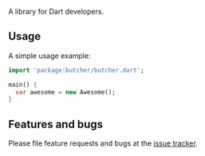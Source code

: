 A library for Dart developers.

## Usage

A simple usage example:

```dart
import 'package:butcher/butcher.dart';

main() {
  var awesome = new Awesome();
}
```

## Features and bugs

Please file feature requests and bugs at the [issue tracker][tracker].

[tracker]: http://example.com/issues/replaceme
